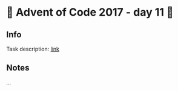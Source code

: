 # 🎄 Advent of Code 2017 - day 11 🎄

## Info

Task description: [link](https://adventofcode.com/2017/day/11)

## Notes

...